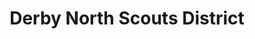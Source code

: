 ---
title: Derby North Scouts District
params:
  showNecker: triple
  rightOuterBorder: tsa-emerald
  leftOuterBorder: tsa-emerald
  rightMiddleBorder: tsa-scarlet
  leftMiddleBorder: tsa-scarlet
  rightInnerBorder: tsa-turquoise
  leftInnerBorder: tsa-turquoise
  rightMain: tsa-turquoise
  leftMain: tsa-turquoise
  location: No HQ
  founded: unknown
---